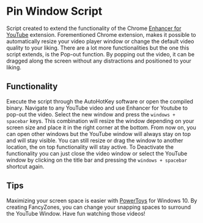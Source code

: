 # Pin Window Script

Script created to extend the functionality of the Chrome [Enhancer for YouTube](https://chrome.google.com/webstore/detail/enhancer-for-youtube/ponfpcnoihfmfllpaingbgckeeldkhle) extension. Forementioned Chrome extension, makes it possible to automatically resize your video player window or change the default video quality to your liking. There are a lot more functionalities but the one this script extends, is the Pop-out function. By popping out the video, it can be dragged along the screen without any distractions and positioned to your liking. 

## Functionality

Execute the script through the AutoHotKey software or open the compiled binary. Navigate to any YouTube video and use Enhancer for Youtube to pop-out the video. Select the new window and press the `windows + spacebar` keys. This combination will resize the window depending on your screen size and place it in the right corner at the bottom. From now on, you can open other windows but the YouTube window will always stay on top and will stay visible. You can still resize or drag the window to another location, the on top functionality will stay active. To Deactivate the functionality you can just close the video window or select the YouTube window by clicking on the title bar and pressing the `windows + spacebar` shortcut again.

## Tips

Maximizing your screen space is easier with [PowerToys](https://github.com/microsoft/PowerToys/releases) for Windows 10. By creating FancyZones, you can change your snapping spaces to surround the YouTube Window. Have fun watching those videos!
